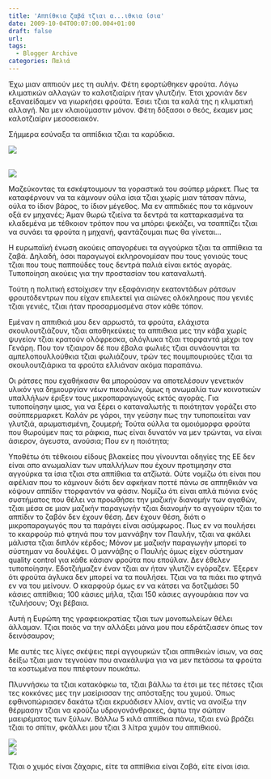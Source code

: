 ```yaml
---
title: 'Αππίθκια ζαβά τζιαι α...ιθκια ίσια'
date: 2009-10-04T00:07:00.004+01:00
draft: false
url: 
tags:
  - Blogger Archive
categories: Παλιά
---
```


Έχω μιαν αππιούν μες τη αυλήν. Φέτη εφορτώθηκεν φρούτα. Λόγω κλιματικών αλλαγών το καλοτζιαίριν ήταν γλυτζιήν. Έτσι χρονιάν δεν εξαναείδαμεν να γιωρκήσει φρούτα. Έσιει τζιαι τα καλά της η κλιματική αλλαγή. Να μεν κλαιούμαστιν μόνον. Φέτη δόξασοι ο θεός, έκαμεν μας καλοτζιαίριν μεσοσειακόν.

  

Σήμμερα εσύναξα τα αππίδκια τζιαι τα καρύδκια.

  
  
[![](https://blogger.googleusercontent.com/img/b/R29vZ2xl/AVvXsEgyeMkTTwnjLGEJ37QUhE93yjy4rLZpKIWvBZeHr2r5B1PkZ8NPnSMFXUun_C7wbIknhhx1e0cfJpkdZB5C4G-UbAVp9Uaq37hWHz2bJVgRvfeYLEv2DzZIBaDE-nP0CMWdGvulbP6_LKs/s400/L1090441.JPG)](https://blogger.googleusercontent.com/img/b/R29vZ2xl/AVvXsEgyeMkTTwnjLGEJ37QUhE93yjy4rLZpKIWvBZeHr2r5B1PkZ8NPnSMFXUun_C7wbIknhhx1e0cfJpkdZB5C4G-UbAVp9Uaq37hWHz2bJVgRvfeYLEv2DzZIBaDE-nP0CMWdGvulbP6_LKs/s1600-h/L1090441.JPG)

[](https://blogger.googleusercontent.com/img/b/R29vZ2xl/AVvXsEgyeMkTTwnjLGEJ37QUhE93yjy4rLZpKIWvBZeHr2r5B1PkZ8NPnSMFXUun_C7wbIknhhx1e0cfJpkdZB5C4G-UbAVp9Uaq37hWHz2bJVgRvfeYLEv2DzZIBaDE-nP0CMWdGvulbP6_LKs/s1600-h/L1090441.JPG)  
[![](https://blogger.googleusercontent.com/img/b/R29vZ2xl/AVvXsEh2ju55b9Sg6xmN5ZvSE10YSKNMrPVfL2euOmbgTC0k0gA66PULZFmBiAlD0VASeS9PigJ4oHsjlucecyiKfYPfy5_C8TYqRA43rVI1gJzcYtVcTkY3jhus8WiaPWK24QExwnonmNKbbVU/s400/L1090447.JPG)](https://blogger.googleusercontent.com/img/b/R29vZ2xl/AVvXsEh2ju55b9Sg6xmN5ZvSE10YSKNMrPVfL2euOmbgTC0k0gA66PULZFmBiAlD0VASeS9PigJ4oHsjlucecyiKfYPfy5_C8TYqRA43rVI1gJzcYtVcTkY3jhus8WiaPWK24QExwnonmNKbbVU/s1600-h/L1090447.JPG)  
  
Μαζεύκοντας τα εσκέφτουμουν τα γοραστικά του σούπερ μάρκετ. Πως τα καταφέρνουν να τα κάμνουν ούλα ίσια τζιαι χωρίς μιαν τάτσαν πάνω, ούλα το ίδιον βάρος, το ίδιον μέγεθος. Μα εν αππιδκιές που τα κάμνουν οξά εν μηχανές; Άμαν θωρώ τζιείνα τα δεντρά τα κατταρκασμένα τα κλαδεμένα με τέθκοιον τρόπον που να μπόρει ψεκάζει, να τσαππίζει τζιαι να συνάει τα φρούτα η μηχανή, φαντάζουμαι πως θα γίνεται...  
  
Η ευρωπαϊκή ένωση ακούεις απαγορέυει τα αγγούρκα τζιαι τα αππίθκια τα ζαβά. Δηλαδή, όσοι παραγωγοί εκληρονομίσαν που τους γονιούς τους τζιαι που τους παππούδες τους δεντρά παλιά είναι εκτός αγοράς. Τυποποίηση ακούεις για την προστασίαν του καταναλωτή.

  

Τούτη η πολιτική εστοίχισεν την εξαφάνισην εκατοντάδων ράτσων φρουτόδεντρων που είχαν επιλεκτεί για αιώνες ολόκληρους που γενιές τζιαι γενιές, τζιαι ήταν προσαρμοσμένα στον κάθε τόπον.

  

Εμέναν η αππιθκιά μου δεν αρρωστά, τα φρούτα, ελάχιστα σκουλουτζιάζουν, τζιαι αποθηκεύκεις τα αππιθκια μες την κάβα χωρίς ψυγείον τζιαι κρατούν ολόφρεσκα, ολόγλυκα τζιαι ττορφαντά μέχρι τον Γενάρη. Που τον τζιαιρον δέ που έβαλα φωλιές τζιαι συνάουνται τα αμπελοπουλλούθκια τζιαι φωλιάζουν, τρών τες πουμπουριούες τζιαι τα σκουλουτζιάρικα τα φρούτα ελλιάναν ακόμα παραπάνω.

  

Οι ράτσες που εχαθήκασιν θα μπορούσαν να αποτελέσουν γενετικόν υλικόν για δημιουργίαν νέων πικοιλιών, όμως η ανωμαλία των κοινοτικών υπαλλήλων έριξεν τους μικροπαραγωγούς εκτός αγοράς. Για τυποποίησην ιμισς, για να ξέρει ο καταναλωτής τι ποιότηταν γοράζει στο σούππερμαρκετ. Καλάν ρε γάροι, την γεύσην πως την τυποποιείται ναν γλυτζιά, αρωματισμένη, ζουμερή; Τούτα ούλλα τα ομοιόμορφα φρούτα που θωρούμεν πας τα ράφκια, πως είναι δυνατόν να μεν τρώνται, να είναι άσιερον, άγευστα, ανούσια; Που εν η ποιότητα;

  

Υποθέτω ότι τέθκοιου είδους βλακείες που γίνουνται οδηγίες της ΕΕ δεν είναι απο ανωμαλίαν των υπαλλήλων που έχουν προτιμησην στα αγγούρκα τα ίσια τζιαι στα αππίθκια τα ατζϊωτά. Ούτε νομίζω ότι είναι που αφέλιαν που το κάμνουν διότι δεν αφκήκαν ποττέ πάνω σε αππηθκιάν να κόψουν αππίδιν ττορφαντόν να φάσιν. Νομίζω ότι είναι απλά πιόνια ενός συστήματος που θέλει να προωθήσει την μαζικήν διανομήν των αγαθών, τζιαι μέσα σε μιαν μαζικήν παραγωγήν τζιαι διανομήν το αγγούριν τζιαι το αππίδιν το ζαβόν δεν έχουν θέση. Δεν έχουν θέση, διότι ο μικροπαραγωγός που τα παράγει είναι ασύμφωρος. Πως εν να πουλήσει το κκαρφούρ πιό φτηνά που τον μαννάβην τον Παυλήν, τζιαι να φκάλει μάλιστα τζιαι διπλόν κέρδος; Μόνον με μαζικήν παραγωγήν μπορεί το σύστημαν να δουλέψει. Ο μαννάβης ο Παυλής όμως είχεν σύστημαν quality control για κάθε κάσιαν φρούτα που επούλαν. Δεν έθελεν τυποποίησην. Εδοτζιήμαζεν έναν τζιαι αν ήταν γλυτζίν εγόραζεν. Έξερεν ότι φρούτα άγλυκα δεν μπορεί να τα πουλήσει. Τζιαι να τα πιάει πιο φτηνά εν να του μείνουν. Ο κκαρφούρ όμως εν να κάτσει να δοτζιμάσει 50 κάσιες αππίθκια; 100 κάσιες μήλα, τζιαι 150 κάσιες αγγουράκια πον να τζυλήσουν; Όχι βέβαια.

  

Αυτή η Ευρώπη της γραφειοκρατίας τζιαι των μονοπωλείων θέλει άλλαμαν. Τζιαι ποιός να την αλλάξει μάνα μου που εδράτζιασεν όπως τον δεινόσαυρον;

  

Με αυτές τες λίγες σκέψεις περί αγγουρκών τζιαι αππιθκιών ίσιων, να σας δείξω τζιαι μιαν τεγνούαν που ανακάλυψα για να μεν πετάσσω τα φρούτα τα κοστωμένα που ππέφτουν πουκάτω.

  

Πλυννήσκω τα τζιαι κατακόφκω τα, τζιαι βάλλω τα έτσι με τες πέτσες τζιαι τες κοκκόνες μες την μαείρισσαν της απόσταξης του χυμού. Όπως εφθινοπώριασεν δακάτω τζιαι εκρυάδισεν λλίον, αντίς να ανοίξω την θέρμασην τζιαι να κρούζω υδρογονάνθρακες, άφτω την σώπαν μαειρέματος των ξύλων. Βάλλω 5 κιλά αππίθκια πάνω, τζιαι ενώ βράζει τζιαι το σπίτιν, φκάλλει μου τζιαι 3 λίτρα χυμόν του αππιθκιού.

  
  
[![](https://blogger.googleusercontent.com/img/b/R29vZ2xl/AVvXsEjdcV1P3IlJ1QD-fwLHkrw6O6xTSQqE3qPrFXXmZkzkQKm67OZ4863849_DzPhcrRupFp0wQANZm6zwgmthrMYLZholfMfhTldbiF6_t4YOiWIJU6KVNUGOqR_-t-TQN-NRFkr8F_D7sPA/s400/L1090464.jpg)](https://blogger.googleusercontent.com/img/b/R29vZ2xl/AVvXsEjdcV1P3IlJ1QD-fwLHkrw6O6xTSQqE3qPrFXXmZkzkQKm67OZ4863849_DzPhcrRupFp0wQANZm6zwgmthrMYLZholfMfhTldbiF6_t4YOiWIJU6KVNUGOqR_-t-TQN-NRFkr8F_D7sPA/s1600-h/L1090464.jpg)  
[![](https://blogger.googleusercontent.com/img/b/R29vZ2xl/AVvXsEh-MzB8kFB5h137Kpp11lYKRp7QbFm5YiVhgiY5fLvBYtxAUl-klMxIzmPEbhJInJRKnJuGhPKi4A1NbtBGuEgFj1ZqbJtIz75BpBJQO7HkWjmzskJA9Uq7WVe3721qn0bY26iDC48QUV0/s400/L1090468.JPG)](https://blogger.googleusercontent.com/img/b/R29vZ2xl/AVvXsEh-MzB8kFB5h137Kpp11lYKRp7QbFm5YiVhgiY5fLvBYtxAUl-klMxIzmPEbhJInJRKnJuGhPKi4A1NbtBGuEgFj1ZqbJtIz75BpBJQO7HkWjmzskJA9Uq7WVe3721qn0bY26iDC48QUV0/s1600-h/L1090468.JPG)  
  
Τζιαι ο χυμός είναι ζάχαρις, είτε τα αππίθκια είναι ζαβά, είτε είναι ίσια.

